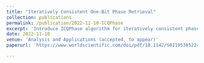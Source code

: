 ```yaml
---
title: "Iteratively Consistent One-Bit Phase Retrieval"
collection: publications
permalink: /publication/2022-11-10-ICQPhase
excerpt: 'Introduce ICQPhase algorithm for iteratively consistent phase retrieval. Prove simple error bounds and provide experimental results for rate of convergence.'
date: 2022-11-10
venue: 'Analysis and Applications (accepted, to appear)'
paperurl: 'https://www.worldscientific.com/doi/pdf/10.1142/S0219530522400127'

---
```

